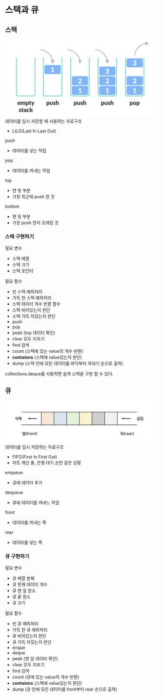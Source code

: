 
# 스택과 큐


## 스택
![sequence](../img/stack.png)
데이터를 임시 저장할 때 사용하는 자료구조

* LILO(Last In Last Out)

push

* 데이터를 넣는 작업 

pop

* 데이터를 꺼내는 작업

top

* 맨 윗 부분
* 가장 최근에 push 한 것

bottom

* 맨 뒷 부분
* 가장 push 한지 오래된 것


### 스택 구현하기
필요 변수 
* 스택 배열
* 스택 크기
* 스택 포인터

필요 함수
* 빈 스택 예외처리
* 가득 찬 스택 예외처리
* 스택 데이터 개수 반환 함수
* 스택 비어있는지 판단
* 스택 가득 차있는지 판단
* push 
* pop
* peek (top 데이터 확인)
* clear 모두 지우기
* find 검색
* count (스택에 있는 value의 개수 반환)
* __contaions__ (스택에 value있는지 판단)
* dump (스택 안에 모든 데이터를 바닥부터 꼭대기 순으로 출력)

collections.deque를 사용하면 쉽게 스택을 구현 할 수 있다.



## 큐
![sequence](../img/queue.png)
데이터를 임시 저장하는 자료구조

* FIFO(First In First Out)
* 마트 계산 줄, 은행 대기 순번 같은 상황

enqueue 
* 큐에 데이터 추가

dequeue
* 큐에 데이터를 꺼내느 작업

front

* 데이터를 꺼내는 쪽

rear

* 데이터를 넣는 쪽

### 큐 구현하기
필요 변수 
* 큐 배열 본체
* 큐 현재 데이터 개수
* 큐 맨 앞 원소
* 큐 끝 원소
* 큐 크기

필요 함수
* 빈 큐 예외처리
* 가득 찬 큐 예외처리
* 큐 비어있는지 판단
* 큐 가득 차있는지 판단
* enque 
* deque
* peek (맨 앞 데이터 확인)
* clear 모두 지우기
* find 검색
* count (큐에 있는 value의 개수 반환)
* __contaions__ (스택에 value있는지 판단)
* dump (큐 안에 모든 데이터를 front부터 rear 순으로 출력)




